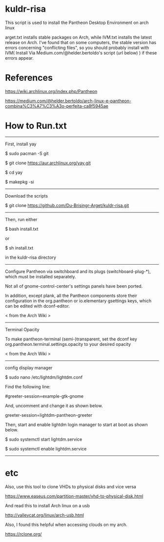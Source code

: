 # kuldr-risa
This script is used to install the Pantheon Desktop Environment on arch linux

arget.txt installs stable packages on Arch, while IVM.txt installs the latest release on Arch.
I've found that on some computers, the stable version has errors concerning "conflicting files",
so you should probably install with IVM( Install Via Medium.com/@helder.bertoldo's script (url below) ) if these errors appear. 

# References

https://wiki.archlinux.org/index.php/Pantheon

https://medium.com/@helder.bertoldo/arch-linux-e-pantheon-combina%C3%A7%C3%A3o-perfeita-ca8f5945ae

# How to Run.txt
------------------------------------------------------------------------------------------------------------------------------------

First, install yay

$ sudo pacman -S git

$ git clone https://aur.archlinux.org/yay.git

$ cd yay

$ makepkg -si

-------------------------------------------------------------------------------------------------------------------------------------

Download the scripts

$ git clone https://github.com/Du-Brisingr-Arget/kuldr-risa.git

-------------------------------------------------------------------------------------------------------------------------------------

Then, run either

$ bash install.txt

or

$ sh install.txt

in the kuldr-risa directory

--------------------------------------------------------------------------------------------------------------------------------------

Configure Pantheon via switchboard and its plugs (switchboard-plug-*), which must be installed separately. 

Not all of gnome-control-center's settings panels have been ported. 

In addition, except plank, all the Pantheon components store their configuration in the org.pantheon or io.elementary gsettings keys, which can be edited with dconf-editor.

< from the Arch Wiki >

----------------------------------------------------------------------------------------------------------------------------------------

Terminal Opacity

To make pantheon-terminal (semi-)transparent, set the dconf key org.pantheon.terminal.settings.opacity to your desired opacity

< from the Arch Wiki >

----------------------------------------------------------------------------------------------------------------------------------------

config display manager

$ sudo nano /etc/lightdm/lightdm.conf

Find the following line:

#greeter-session=example-gtk-gnome

And, uncomment and change it as shown below.

greeter-session=lightdm-pantheon-greeter

Then, start and enable lightdm login manager to start at boot as shown below.

$ sudo systemctl start lightdm.service

$ sudo systemctl enable lightdm.service

----------------------------------------------------------------------------------------------------------------------------------------

# etc
Also, use this tool to clone VHDs to physical disks and vice versa

https://www.easeus.com/partition-master/vhd-to-physical-disk.html


And read this to install Arch linux on a usb

http://valleycat.org/linux/arch-usb.html

Also, I found this helpful when accessing clouds on my arch.

https://rclone.org/
